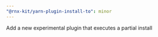 ```yaml
---
"@rnx-kit/yarn-plugin-install-to": minor
---
```


Add a new experimental plugin that executes a partial install
